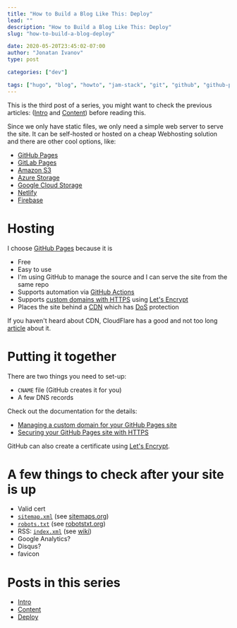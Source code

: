 ```yaml
---
title: "How to Build a Blog Like This: Deploy"
lead: ""
description: "How to Build a Blog Like This: Deploy"
slug: "how-to-build-a-blog-deploy"

date: 2020-05-20T23:45:02-07:00
author: "Jonatan Ivanov"
type: post

categories: ["dev"]

tags: ["hugo", "blog", "howto", "jam-stack", "git", "github", "github-pages", "github-actions", "cdn", "https", "letsencrypt"]
---
```


This is the third post of a series, you might want to check the previous articles: ([Intro](/posts/how-to-build-a-blog-intro/) and [Content](/posts/how-to-build-a-blog-content/)) before reading this.

Since we only have static files, we only need a simple web server to serve the site. It can be self-hosted or hosted on a cheap Webhosting solution and there are other cool options, like:

- [GitHub Pages](https://pages.github.com/)
- [GitLab Pages](https://about.gitlab.com/stages-devops-lifecycle/pages/)
- [Amazon S3](https://aws.amazon.com/s3/)
- [Azure Storage](https://azure.microsoft.com/)
- [Google Cloud Storage](https://cloud.google.com/storage/)
- [Netlify](https://www.netlify.com/)
- [Firebase](https://firebase.google.com/docs/hosting)
<!--more-->

# Hosting

I choose [GitHub Pages](https://pages.github.com/) because it is

- Free
- Easy to use
- I'm using GitHub to manage the source and I can serve the site from the same repo
- Supports automation via [GitHub Actions](https://github.com/features/actions)
- Supports [custom domains with HTTPS](https://github.blog/2018-05-01-github-pages-custom-domains-https/) using [Let's Encrypt](https://letsencrypt.org/)
- Places the site behind a [CDN](https://en.wikipedia.org/wiki/Content_delivery_network) which has [DoS](https://en.wikipedia.org/wiki/Denial-of-service_attack) protection

If you haven't heard about CDN, CloudFlare has a good and not too long [article](https://www.cloudflare.com/learning/cdn/what-is-a-cdn/) about it.

# Putting it together

There are two things you need to set-up:
- `CNAME` file (GitHub creates it for you) 
- A few DNS records

Check out the documentation for the details:
- [Managing a custom domain for your GitHub Pages site](https://help.github.com/en/github/working-with-github-pages/managing-a-custom-domain-for-your-github-pages-site)
- [Securing your GitHub Pages site with HTTPS](https://help.github.com/en/github/working-with-github-pages/securing-your-github-pages-site-with-https)

GitHub can also create a certificate using [Let's Encrypt](https://letsencrypt.org/).

# A few things to check after your site is up

- Valid cert
- [`sitemap.xml`](/sitemap.xml) (see [sitemaps.org](https://www.sitemaps.org/))
- [`robots.txt`](/robots.txt) (see [robotstxt.org](https://www.robotstxt.org/))
- RSS: [`index.xml`](/index.xml) (see [wiki](https://en.wikipedia.org/wiki/RSS))
- Google Analytics?
- Disqus?
- favicon

# Posts in this series

- [Intro](/posts/how-to-build-a-blog-intro/)
- [Content](/posts/how-to-build-a-blog-content/)
- [Deploy](/posts/how-to-build-a-blog-deploy/)
